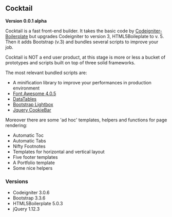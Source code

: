 ## Cocktail

<b>Version 0.0.1 alpha</b>
 
Cocktail is a fast front-end builder. It takes the basic code by [Codeigniter-Boilerplate](http://ariok.github.io/codeigniter-boilerplate/) but upgrades Codeigniter to version 3, HTML5Boileplate to v. 5. Then it adds Bootstrap (v.3) and bundles several scripts to improve your job.

Cocktail is NOT a end user product, at this stage is more or less a bucket of prototypes and scripts built on top of three solid frameworks.

The most relevant bundled scripts are:

*	A minification library to improve your performances in production environment
*   [Font Awesome 4.0.5](https://fortawesome.github.io/Font-Awesome/)
*   [DataTables](https://datatables.net/)
*   [Bootstrap Lightbox](http://ashleydw.github.io/lightbox/)
*   [Jquery CookieBar](http://www.primebox.co.uk/projects/jquery-cookiebar/)

Moreover there are some 'ad hoc' templates, helpers and functions for page rendering:

*   Automatic Toc
*	Automatic Tabs
*	Nifty Footnotes
*	Templates for horizontal and vertical layout
*	Five footer templates
*   A Portfolio template
*   Some nice helpers

### Versions
* Codeigniter 3.0.6
* Bootstrap 3.3.6
* HTML5Boilerplate 5.0.3
* jQuery 1.12.3
